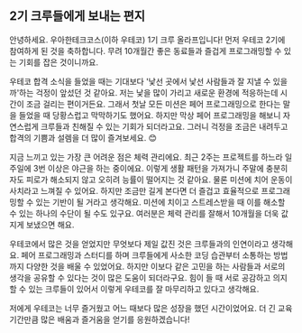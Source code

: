 ## 2기 크루들에게 보내는 편지

안녕하세요. 우아한테크코스(이하 우테코) 1기 크루 올라프입니다!
먼저 우테코 2기에 참여하게 된 것을 축하합니다.
무려 10개월간 좋은 동료들과 즐겁게 프로그래밍할 수 있는 기회를 잡은 것이니까요.

우테코 합격 소식을 들었을 때는 기대보다 '낯선 곳에서 낯선 사람들과 잘 지낼 수 있을까'하는 걱정이 앞섰던 것 같아요.
저는 낯을 많이 가리고 새로운 환경에 적응하는데 시간이 조금 걸리는 편이거든요.
그래서 첫날 모든 미션은 페어 프로그래밍으로 한다는 말을 들었을 때 당황스럽고 막막하기도 했어요.
하지만 막상 페어 프로그래밍을 해보니 자연스럽게 크루들과 친해질 수 있는 기회가 되더라고요.
그러니 걱정을 조금은 내려두고 합격의 기쁨과 설렘을 더 많이 즐겨보세요. :blush:

지금 느끼고 있는 가장 큰 어려운 점은 체력 관리에요.
최근 2주는 프로젝트를 하느라 일주일에 3번 이상은 야근을 하는 중이에요.
이렇게 생활 패턴을 가져가니 주말에 충분히 자도 피로가 해소되지 않고 오히려 능률이 떨어지는 것 같아요.
물론 미션에 치어 운동이 사치라고 느껴질 수 있어요.
하지만 조금만 길게 본다면 더 즐겁고 효율적으로 프로그래밍할 수 있는 기반이 될 거라고 생각해요.
미션에 치이고 스트레스받을 때 이를 해소할 수 있는 하나의 수단이 될 수도 있구요.
여러분은 체력 관리를 잘해서 10개월을 더욱 값지게 보냈으면 해요.

우테코에서 많은 것을 얻었지만 무엇보다 제일 값진 것은 크루들과의 인연이라고 생각해요.
페어 프로그래밍과 스터디를 하며 크루들에게 사소한 코딩 습관부터 소통하는 방법까지 다양한 것을 배울 수 있었어요.
하지만 이보다 같은 고민을 하는 사람들과 서로의 생각을 공유할 수 있다는 것이 많은 도움이 되더라구요.
힘이 들 때 서로 공감하고 의지할 수 있는 크루들이 있어서 이렇게 우테코를 잘 마무리하고 있다고 생각해요.

저에게 우테코는 너무 즐거웠고 어느 때보다 많은 성장을 했던 시간이었어요.
더 긴 교육 기간만큼 많은 배움과 즐거움을 얻기를 응원하겠습니다!